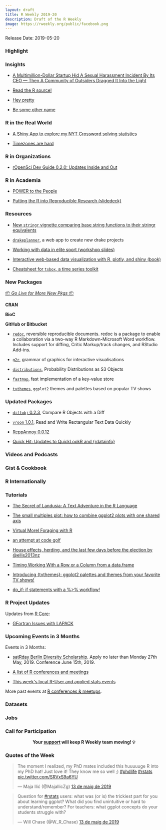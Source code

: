 ```yaml
---
layout: draft
title: R Weekly 2019-20
description: Draft of the R Weekly
image: https://rweekly.org/public/facebook.png
---
```


Release Date: 2019-05-20

###  Highlight



### Insights

+ [A Multimillion-Dollar Startup Hid A Sexual Harassment Incident By Its CEO — Then A Community of Outsiders Dragged It Into the Light](https://www.buzzfeednews.com/article/daveyalba/datacamp-sexual-harassment-metoo-tech-startup)

+ [Read the R source!](https://blog.r-hub.io/2019/05/14/read-the-source/)

+ [Hey pretty](https://djnavarro.net/post/hey-pretty/)

+ [Be some other name](https://djnavarro.net/post/be-some-other-name/)

### R in the Real World

+ [A Shiny App to explore my NYT Crossword solving statistics](https://aschep.shinyapps.io/crosswordapp/)

+ [Timezones are hard](http://www.citizen-statistician.org/2019/05/timezones-are-hard/)


###  R in Organizations

+ [rOpenSci Dev Guide 0.2.0: Updates Inside and Out](https://ropensci.org/blog/2019/05/16/dev-guide-update/)

###  R in Academia

+ [POWER to the People](https://ropensci.org/blog/2019/05/14/nasapower/)

+ [Putting the R into Reproducible Research (slidedeck)](https://annakrystalli.me/talks/r-in-repro-research.html#1)

###  Resources

+ [New `stringr` vignette comparing base string functions to their stringr equivalents](https://stringr.tidyverse.org/articles/from-base.html)

+ [`drakeplanner`](https://github.com/wlandau/drakeplanner), a web app to create new drake projects

+ [Working with data in elite sport (workshop slides)](https://jacquietran.github.io/2019_may_rladies_akl/R/#1)

+ [Interactive web-based data visualization with R, plotly, and shiny (book)](https://plotly-r.com/)

+ [Cheatsheet for `tsbox`, a time series toolkit](https://github.com/rstudio/cheatsheets/raw/master/tsbox.pdf)


###  New Packages

<p class="added-hostname"><a href="https://rweekly.org/live" target="_blank" class="externalLink">📦 <i>Go Live for More New Pkgs</i> 📦</a></p>

**CRAN**

**BioC**

**GitHub or Bitbucket**

+ [`redoc`](https://noamross.github.io/redoc/), reversible reproducible documents. redoc is a package to enable a collaboration via a two-way R Markdown-Microsoft Word workflow. Includes support for diffing, Critic Markup/track changes, and RStudio Add-ins.

+ [`g2r`](https://g2r.dev/), grammar of graphics for interactive visualisations

+ [`distributions`](https://alexpghayes.github.io/distributions/), Probability Distributions as S3 Objects

+ [`fastmap`](https://r-lib.github.io/fastmap/), fast implementation of a key-value store

+ [`tvthemes`](https://github.com/Ryo-N7/tvthemes), `ggplot2` themes and palettes based on popular TV shows 

### Updated Packages

+ [`diffobj` 0.2.3](https://github.com/brodieG/diffobj), Compare R Objects with a Diff 

+ [`vroom` 1.0.1](http://vroom.r-lib.org/news/index.html#vroom-1-0-1), Read and Write Rectangular Text Data Quickly

+ [RcppAnnoy 0.0.12](http://dirk.eddelbuettel.com/blog/2019/05/12#rcppannoy_0.0.12)

+ [Quick Hit: Updates to QuickLookR and {rdatainfo}](https://rud.is/b/2019/05/12/quick-hit-updates-to-quicklookr-and-rdatainfo/)

###  Videos and Podcasts



### Gist & Cookbook



### R Internationally



###  Tutorials

+ [The Secret of Landusia: A Text Adventure in the R Language](https://lucidmanager.org/text-adventure/)

+ [The small multiples plot: how to combine ggplot2 plots with one shared axis](https://aosmith.rbind.io/2019/05/13/small-multiples-plot/)

+ [Virtual Morel Foraging with R](https://rviews.rstudio.com/2019/05/13/virtual-morel-foraging-with-r/)

+ [an attempt at code golf](https://xianblog.wordpress.com/2019/05/15/an-attempt-at-code-golf/)

+ [House effects, herding, and the last few days before the election by @ellis2013nz](http://freerangestats.info/blog/2019/05/15/polls-misc)

+ [Timing Working With a Row or a Column from a data.frame](http://www.win-vector.com/blog/2019/05/timing-working-with-a-row-or-a-column-from-a-data-frame/)

+ [Introducing {tvthemes}: ggplot2 palettes and themes from your favorite TV shows!](https://ryo-n7.github.io/2019-05-16-introducing-tvthemes-package/)

+ [do_if: if statements with a %>% workflow!](http://www.favstats.eu/post/do_if/)

<!--<div class="post-more-begi
n></div><div class="post-more-end"></div>-->

###  R Project Updates

Updates from [R Core](http://developer.r-project.org/blosxom.cgi/R-devel/NEWS):

+ [GFortran Issues with LAPACK](https://developer.r-project.org/Blog/public/2019/05/15/gfortran-issues-with-lapack/)


###  Upcoming Events in 3 Months

Events in 3 Months:

+ [satRday Berlin Diversity Scholarship](https://berlin2019.satrdays.org/scholarships/). Apply no later than Monday 27th May, 2019. Conference June 15th, 2019.

+ [A list of R conferences and meetings](https://jumpingrivers.github.io/meetingsR/events.html)

+ [This week's local R-User and applied stats events](https://community.rstudio.com/c/irl)

More past events at [R conferences & meetups](https://conf.rweekly.org).

### Datasets




### Jobs




###  Call for Participation

<p class="hide-support added-hostname support-rweekly" style="text-align: center;font-weight: bold;">Your <a class="non-visited externalLink" href="https://www.patreon.com/rweekly" onclick="pas(this)">support</a> will keep R Weekly team moving! 💡</p>

###  Quotes of the Week

<blockquote class="twitter-tweet" data-lang="ca"><p lang="en" dir="ltr">The moment I realized, my PhD mates included this huuuuuge R into my PhD hat! Just love it! They know me so well ;) <a href="https://twitter.com/hashtag/phdlife?src=hash&amp;ref_src=twsrc%5Etfw">#phdlife</a> <a href="https://twitter.com/hashtag/rstats?src=hash&amp;ref_src=twsrc%5Etfw">#rstats</a> <a href="https://t.co/SRVxS9a6YU">pic.twitter.com/SRVxS9a6YU</a></p>&mdash; Maja Ilić (@MajaIlicZg) <a href="https://twitter.com/MajaIlicZg/status/1127932778429997058?ref_src=twsrc%5Etfw">13 de maig de 2019</a></blockquote>

<blockquote class="twitter-tweet" data-lang="ca"><p lang="en" dir="ltr">Question for <a href="https://twitter.com/hashtag/rstats?src=hash&amp;ref_src=twsrc%5Etfw">#rstats</a> users: what was (or is) the trickiest part for you about learning ggplot? What did you find unintuitive or hard to understand/remember? For teachers: what ggplot concepts do your students struggle with?</p>&mdash; Will Chase (@W_R_Chase) <a href="https://twitter.com/W_R_Chase/status/1127952758877802497?ref_src=twsrc%5Etfw">13 de maig de 2019</a></blockquote>

